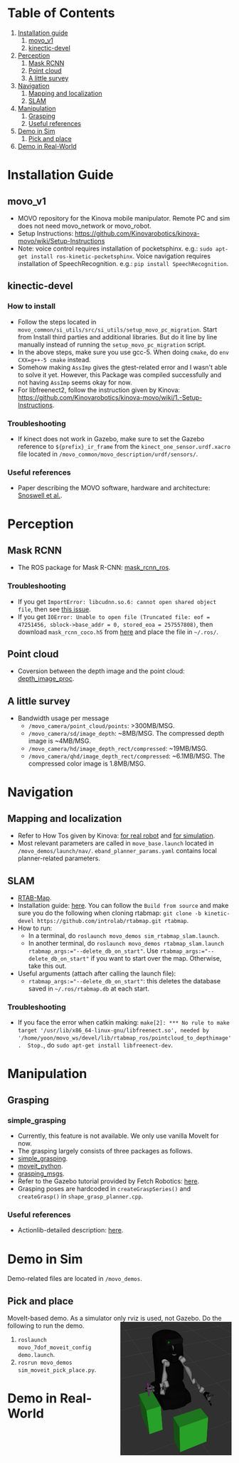 

# Table of Contents
1. [Installation guide](#install)
	1. [movo_v1](#install-movo)
	2. [kinectic-devel](#install-kinetic)
2. [Perception](#percept)
	1. [Mask RCNN](#percept-rcnn)
	2. [Point cloud](#percept-point)
	3. [A little survey](#percept-survey)
2. [Navigation](#nav)
	1. [Mapping and localization](#nav-mapping)
	2. [SLAM](#nav-slam)
3. [Manipulation](#mani)
	1. [Grasping](#mani-grasp)
	2. [Useful references](#mani-ref)
4. [Demo in Sim](#sim_demo)
	1. [Pick and place](#sim_demo-pick)
5. [Demo in Real-World](#real_demo)


# <a name="install"></a>Installation Guide
## <a name="install-movo"></a>movo_v1
- MOVO repository for the Kinova mobile manipulator. Remote PC and sim does not need movo_network or movo_robot.
- Setup Instructions: https://github.com/Kinovarobotics/kinova-movo/wiki/Setup-Instructions
- Note: voice control requires installation of pocketsphinx. e.g.: `sudo apt-get install ros-kinetic-pocketsphinx`.
    Voice navigation requires installation of SpeechRecognition. e.g.: `pip install SpeechRecognition`.
    
## <a name="install-kinetic">kinectic-devel
### How to install
- Follow the steps located in `movo_common/si_utils/src/si_utils/setup_movo_pc_migration`. Start from Install third parties and additional libraries. But do it line by line manually instead of running the `setup_movo_pc_migration` script.
- In the above steps, make sure you use gcc-5. When doing `cmake`, do `env CXX=g++-5 cmake` instead.
- Somehow making `AssImp` gives the gtest-related error and I wasn't able to solve it yet. However, this Package was compiled successfully and not having `AssImp` seems okay for now. 
- For libfreenect2, follow the instruction given by Kinova: <https://github.com/Kinovarobotics/kinova-movo/wiki/1.-Setup-Instructions>.

### Troubleshooting
- If kinect does not work in Gazebo, make sure to set the Gazebo reference to `${prefix}_ir_frame` from the `kinect_one_sensor.urdf.xacro` file located in `/movo_common/movo_description/urdf/sensors/`.

### Useful references
- Paper describing the MOVO software, hardware and architecture: [Snoswell et al.](https://espace.library.uq.edu.au/data/UQ_4f8a4e0/pap126s1-file1.pdf?Expires=1580165124&Key-Pair-Id=APKAJKNBJ4MJBJNC6NLQ&Signature=F~tbFYRDenScPux-868miX4d86-ud~Tgsp8vQ5aK4VyIHCr0ANWdKrqM1Z2eWgOEhvRSejZnI4wZLco2s00XdEWIQ7-P3lSsq0t50LMjiq1O5Ncw9tSGD0eEKERwqMHx1wWbHpMH52E1GblQk4OwzkrewM~cQN7O2sCOO6ifVGOxgKQb9ratZU97sHZYAUA09y30tDVfY4xmwX~VIxsG~JWLvDLKGLr5WFY2FKsmbLiLlfciAX2oHJRVe-768xOMX5KbYYz0bB-Ucraiq6Uv9tizUIw-zLaB6U7iyv0dBIYCKQTmupdFf5rnNrEmLb191JKjZ0RrHRxZ71mxr1Y18w__).


# <a name="percept"></a>Perception
## <a name="percept-rcnn"></a>Mask RCNN
- The ROS package for Mask R-CNN: [mask_rcnn_ros](https://github.com/akio/mask_rcnn_ros).

### Troubleshooting
- If you get `ImportError: libcudnn.so.6: cannot open shared object file`, then see [this issue](https://github.com/Franck-Dernoncourt/NeuroNER/issues/66#issuecomment-381317496).
- If you get `IOError: Unable to open file (Truncated file: eof = 47251456, sblock->base_addr = 0, stored_eoa = 257557808)`, then download `mask_rcnn_coco.h5` from [here](https://github.com/matterport/Mask_RCNN/releases) and place the file in `~/.ros/`.

## <a name="percept-point"></a>Point cloud
- Coversion between the depth image and the point cloud: [depth_image_proc](http://wiki.ros.org/depth_image_proc).

## <a name="percept-survey"></a>A little survey
- Bandwidth usage per message
	- `/movo_camera/point_cloud/points`: >300MB/MSG.
	- `/movo_camera/sd/image_depth`: \~8MB/MSG. The compressed depth image is \~4MB/MSG.
	- `/movo_camera/hd/image_depth_rect/compressed`: \~19MB/MSG.
	- `/movo_camera/qhd/image_depth_rect/compressed`: \~6.1MB/MSG. The compressed color image is 1.8MB/MSG.


# <a name="nav"></a>Navigation
## <a name="nav-mapping"></a>Mapping and localization
- Refer to How Tos given by Kinova: [for real robot](https://github.com/Kinovarobotics/kinova-movo/wiki/2.-How-Tos#creating-a-map-with-real-robot) and [for simulation](https://github.com/Kinovarobotics/kinova-movo/wiki/2.-How-Tos#creating-a-map-with-virtual-robot).
- Most relevant parameters are called in `move_base.launch` located in `/movo_demos/launch/nav/`. `eband_planner_params.yaml` contains local planner-related parameters.

## <a name="nav-slam"></a>SLAM
- [RTAB-Map](http://wiki.ros.org/rtabmap_ros).
- Installation guide: [here](https://github.com/introlab/rtabmap_ros/tree/kinetic-devel). You can follow the `Build from source` and make sure you do the following when cloning rtabmap: `git clone -b kinetic-devel https://github.com/introlab/rtabmap.git rtabmap`.
- How to run:
	- In a terminal, do `roslaunch movo_demos sim_rtabmap_slam.launch`.
	- In another terminal, do `roslaunch movo_demos rtabmap_slam.launch rtabmap_args:="--delete_db_on_start"`. Use `rtabmap_args:="--delete_db_on_start"` if you want to start over the map. Otherwise, take this out.
- Useful arguments (attach after calling the launch file):
	- `rtabmap_args:="--delete_db_on_start"`: this deletes the database saved in `~/.ros/rtabmap.db` at each start.

### Troubleshooting
- If you face the error when catkin making: `make[2]: *** No rule to make target '/usr/lib/x86_64-linux-gnu/libfreenect.so', needed by '/home/yoon/movo_ws/devel/lib/rtabmap_ros/pointcloud_to_depthimage'.  Stop.`, do `sudo apt-get install libfreenect-dev`.


# <a name="mani"></a>Manipulation
## <a name="mani-grasp"></a>Grasping
### simple_grasping
- Currently, this feature is not available. We only use vanilla MoveIt for now.
- The grasping largely consists of three packages as follows.
- [simple_grasping](https://github.com/mikeferguson/simple_grasping).
- [moveit_python](https://github.com/mikeferguson/moveit_python).
- [grasping_msgs](https://github.com/mikeferguson/grasping_msgs).
- Refer to the Gazebo tutorial provided by Fetch Robotics: [here](http://docs.fetchrobotics.com/gazebo.html).
- Grasping poses are hardcoded in `createGraspSeries()` and `createGrasp()` in `shape_grasp_planner.cpp`.

### <a name="mani-ref"></a>Useful references
- Actionlib-detailed description: [here](http://wiki.ros.org/actionlib/DetailedDescription).


# <a name="sim_demo"></a>Demo in Sim
Demo-related files are located in `/movo_demos`.
## <a name="sim_demo-pick"></a>Pick and place
MoveIt-based demo. As a simulator only rviz is used, not Gazebo. Do the following to run the demo.
<img style="float: right;" src="https://github.com/syc7446/kinova-movo/blob/kinetic-devel/docs/Images/pick_place_demo.png" width="250" height="300">
1.  `roslaunch movo_7dof_moveit_config demo.launch`.
2. `rosrun movo_demos sim_moveit_pick_place.py`.


# <a name="real_demo"></a>Demo in Real-World
